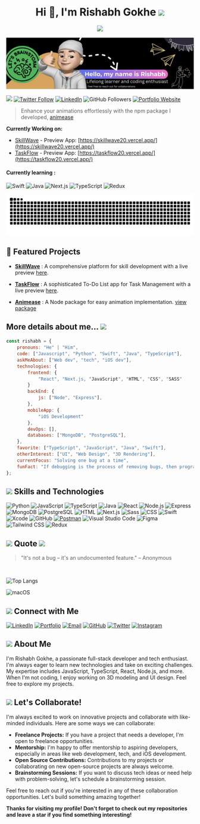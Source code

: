 <h1 align="center">Hi 👋, I'm Rishabh Gokhe 
<img src=https://media.giphy.com/media/v1.Y2lkPTc5MGI3NjExeWV5dDlhdW9mOW5jYmRsbjNvcTI2b2RycHI1MTQ1cTdsNTFkZmJlNCZlcD12MV9pbnRlcm5hbF9naWZfYnlfaWQmY3Q9cw/3ov9jDblR6W2d6NfJC/giphy.gif width=40px /></h1>


<p align="center">
    <img src="https://readme-typing-svg.demolab.com/?lines=RISHABH%20GOKHE%20;COMPUTER%20SCIENCE%20STUDENT%20;SOFTWARE%20ENGINEER%20;FULL-STACK%20WEB%20DEVELOPER;iOS%20APP%20DEVELOPER;PROGRAMMER%20;GRAPHIC%20DESIGNER&font=Fira%20Code&center=true&width=440&height=45&color=20C20E&vCenter=true&pause=1000&size=22" />
</p>

![MasterHead](./images/rishabh_readme_banner.jpg)

![](https://komarev.com/ghpvc/?username=rishabhgokhe&label=Profile%20views&color=0e75b6&style=flat)
[![Twitter Follow](https://img.shields.io/twitter/follow/rishabhgokhe?label=Follow)](https://twitter.com/rishabhgokhe)
[![LinkedIn](https://img.shields.io/badge/-Connect%20on%20LinkedIn-blue?style=flat-square&logo=Linkedin&logoColor=white)](https://www.linkedin.com/in/rishabh-gokhe-22168b287/)
![GitHub Followers](https://img.shields.io/github/followers/rishabhgokhe?label=Follow&style=social)
[![Portfolio Website](https://img.shields.io/badge/Portfolio-Website-46a2f1.svg?&style=flat-square&logo=About.me&logoColor=white&link=https://portfolio-rishabhgokhe.vercel.app/)](https://portfolio-rishabhgokhe.vercel.app/)

> Enhance your animations effortlessly with the npm package I developed, [animease](https://www.npmjs.com/package/animease)

**Currently Working on:** 
- [SkillWave](https://github.com/rishabhgokhe/SkillWave) - Preview App: [https://skillwave20.vercel.app/](https://skillwave20.vercel.app/)
- [TaskFlow](https://github.com/rishabhgokhe/TaskFlow) - Preview App: [https://taskflow20.vercel.app/](https://taskflow20.vercel.app/)

#### **Currently learning :** 
![Swift](https://img.shields.io/badge/Swift-FA7343?style=for-the-badge&logo=swift&logoColor=white)
![Java](https://img.shields.io/badge/Java-007396?style=for-the-badge&logo=java&logoColor=white)
![Next.js](https://img.shields.io/badge/Next.js-000000?style=for-the-badge&logo=nextdotjs&logoColor=white)
![TypeScript](https://img.shields.io/badge/TypeScript-007ACC?style=for-the-badge&logo=typescript&logoColor=white)
![Redux](https://img.shields.io/badge/Redux-764ABC?style=for-the-badge&logo=redux&logoColor=white)

![snake svg](https://github.com/rishabhgokhe/rishabhgokhe/blob/output/github-contribution-grid-snake-game-dark.svg)

## 🌟 Featured Projects

- **[SkillWave](https://github.com/rishabhgokhe/SkillWave)**
  : A comprehensive platform for skill development with a live preview [here](https://skillwave20.vercel.app/).

- **[TaskFlow](https://github.com/rishabhgokhe/TaskFlow)**
  : A sophisticated To-Do List app for Task Management with a live preview [here](https://taskflow20.vercel.app/).

- **[Animease](https://github.com/rishabhgokhe/animease)**
  : A Node package for easy animation implementation. [view package](https://www.npmjs.com/package/animease)

##  More details about me... <img src=https://media.giphy.com/media/v1.Y2lkPTc5MGI3NjExOXV0dW1sM3N1eTRvNDI2dmUzcWZyOGhob2tpMWMxYXV0MzA4d3FuOSZlcD12MV9pbnRlcm5hbF9naWZfYnlfaWQmY3Q9cw/48MKwjhtxB3NOedbNj/giphy.gif width=40px />

```javascript
const rishabh = {
    pronouns: "He" | "Him",
    code: ["Javascript", "Python", "Swift", "Java", "TypeScript"],
    askMeAbout: ["Web dev", "tech", "iOS dev"],
    technologies: {
        frontend: {
            "React", "Next.js, "JavaScript", "HTML", "CSS", "SASS"
        }
        backEnd: {
            js: ["Node", "Express"],
        },
        mobileApp: {
            "iOS Development"
        },
        devOps: [],
        databases: ["MongoDB", "PostgreSQL"],
    },
    favorite: ["TypeScript", "JavaScript", "Java", "Swift"],
    otherInterest: ["UI", "Web Design", "3D Rendering"],
    currentFocus: "Solving one bug at a time",
    funFact: "If debugging is the process of removing bugs, then programming must be the process of putting them in"
};
```
## <img src=https://media.giphy.com/media/v1.Y2lkPTc5MGI3NjExejh1dDJiYnphaHIweTV5bGkzaGlvdHI4bDQ2MGh0ZXVxOHo3NG56eiZlcD12MV9pbnRlcm5hbF9naWZfYnlfaWQmY3Q9cw/QCQn6e5frpmm7bdTHI/giphy.gif width=40px /> Skills and Technologies


![Python](https://img.shields.io/badge/Python-3776AB?style=for-the-badge&logo=python&logoColor=white)
![JavaScript](https://img.shields.io/badge/JavaScript-F7DF1E?style=for-the-badge&logo=javascript&logoColor=black)
![TypeScript](https://img.shields.io/badge/TypeScript-007ACC?style=for-the-badge&logo=typescript&logoColor=white)
![Java](https://img.shields.io/badge/Java-007396?style=for-the-badge&logo=java&logoColor=white)
![React](https://img.shields.io/badge/React-20232A?style=for-the-badge&logo=react&logoColor=61DAFB)
![Node.js](https://img.shields.io/badge/Node.js-339933?style=for-the-badge&logo=nodedotjs&logoColor=white)
![Express](https://img.shields.io/badge/Express-000000?style=for-the-badge&logo=express&logoColor=white)
![MongoDB](https://img.shields.io/badge/MongoDB-4EA94B?style=for-the-badge&logo=mongodb&logoColor=white)
![PostgreSQL](https://img.shields.io/badge/PostgreSQL-4169E1?style=for-the-badge&logo=postgresql&logoColor=white)
![HTML](https://img.shields.io/badge/HTML5-E34F26?style=for-the-badge&logo=html5&logoColor=white)
![Next.js](https://img.shields.io/badge/Next.js-000000?style=for-the-badge&logo=nextdotjs&logoColor=white)
![Sass](https://img.shields.io/badge/Sass-CC6699?style=for-the-badge&logo=sass&logoColor=white)
![CSS](https://img.shields.io/badge/CSS3-1572B6?style=for-the-badge&logo=css3&logoColor=white)
![Swift](https://img.shields.io/badge/Swift-FA7343?style=for-the-badge&logo=swift&logoColor=white)
![Xcode](https://img.shields.io/badge/Xcode-1575F9?style=for-the-badge&logo=xcode&logoColor=white)
![GitHub](https://img.shields.io/badge/GitHub-181717?style=for-the-badge&logo=github&logoColor=white)
[![Postman](https://img.shields.io/badge/Postman-EF5B25?style=for-the-badge&logo=postman&logoColor=white)](https://www.postman.com/)
![Visual Studio Code](https://img.shields.io/badge/Visual_Studio_Code-0078d7?style=for-the-badge&logo=visual%20studio%20code&logoColor=white)
![Figma](https://img.shields.io/badge/Figma-F24E1E?style=for-the-badge&logo=figma&logoColor=white)
![Tailwind CSS](https://img.shields.io/badge/Tailwind_CSS-38B2AC?style=for-the-badge&logo=tailwind-css&logoColor=white)
![Redux](https://img.shields.io/badge/Redux-764ABC?style=for-the-badge&logo=redux&logoColor=white)

## <img src="https://i.giphy.com/media/v1.Y2lkPTc5MGI3NjExc3J0M2djbm9zcmZiczZzNmhxNDR6cnF3dXF4MDk4eTgxN3N3eG5jciZlcD12MV9pbnRlcm5hbF9naWZfYnlfaWQmY3Q9cw/Vx8UvEl6jTEnZX1w1E/giphy.gif" width=40px /> Quote <img src="https://i.giphy.com/media/v1.Y2lkPTc5MGI3NjExd2hveW8ybTM0MWg1bnM3bWRscnlwYjcwaWk5azVmYmlvdm92dmp1YiZlcD12MV9pbnRlcm5hbF9naWZfYnlfaWQmY3Q9cw/t4XOMsxdxOvd6dAu91/giphy.gif" width=40px />

> "It's not a bug – it's an undocumented feature." – Anonymous

<br>

![Top Langs](https://github-readme-stats.vercel.app/api/top-langs/?username=rishabhgokhe&layout=compact&theme=radical)

![macOS](https://img.shields.io/badge/macOS-000000?style=for-the-badge&logo=apple&logoColor=white)

## <img src="https://i.giphy.com/media/v1.Y2lkPTc5MGI3NjExeWxuNTJlaTIwcWp6Mmx4ODl5dXgxbThqNnI5eWh3YmIwMnZhbWp5MyZlcD12MV9pbnRlcm5hbF9naWZfYnlfaWQmY3Q9cw/7NgYelDPXmzbzxrKsj/giphy.gif" width=40px /> Connect with Me

[![LinkedIn](https://img.shields.io/badge/LinkedIn-0A66C2?style=for-the-badge&logo=linkedin&logoColor=white)](https://linkedin.com/in/rishabh-gokhe-22168b287)
[![Portfolio](https://img.shields.io/badge/Portfolio-000000?style=for-the-badge&logo=About.me&logoColor=white)](https://portfolio-rishabhgokhe.vercel.app/)
[![Email](https://img.shields.io/badge/Email-D14836?style=for-the-badge&logo=gmail&logoColor=white)](mailto:rishabhgokhe20contact@gmail.com)
[![GitHub](https://img.shields.io/badge/GitHub-181717?style=for-the-badge&logo=github&logoColor=white)](https://github.com/rishabhgokhe)
[![Twitter](https://img.shields.io/badge/Twitter-1DA1F2?style=for-the-badge&logo=x&logoColor=white)](https://twitter.com/rishabhgokhe)
[![Instagram](https://img.shields.io/badge/Instagram-DD2A7B?style=for-the-badge&logo=instagram&logoColor=white)](https://www.instagram.com/rishabh_gokhe)

## <img src="https://i.giphy.com/media/v1.Y2lkPTc5MGI3NjExYzcyZDc2MXNnOXh2MGN1czIwcmt6OGg1M25zYzB2MHU4em42ZzRteiZlcD12MV9pbnRlcm5hbF9naWZfYnlfaWQmY3Q9cw/XH3quXr46rVryVYc2X/giphy.gif" width=40px /> About Me

I'm Rishabh Gokhe, a passionate full-stack developer and tech enthusiast. I'm always eager to learn new technologies and take on exciting challenges. My expertise includes JavaScript, TypeScript, React, Node.js, and more. When I'm not coding, I enjoy working on 3D modeling and UI design. Feel free to explore my projects.


## <img src="https://i.giphy.com/media/v1.Y2lkPTc5MGI3NjExcWRmcHQwNnM5YTJycjQzbTF0M2NhOGl2ZHpya21uamRhajd4cTJhbiZlcD12MV9pbnRlcm5hbF9naWZfYnlfaWQmY3Q9cw/23D8NR89IoZUC9jgsO/giphy.gif" width=40px /> Let's Collaborate!

I'm always excited to work on innovative projects and collaborate with like-minded individuals. Here are some ways we can collaborate:

- **Freelance Projects:** If you have a project that needs a developer, I'm open to freelance opportunities.
- **Mentorship:** I'm happy to offer mentorship to aspiring developers, especially in areas like web development, tech, and iOS development.
- **Open Source Contributions:** Contributions to my projects or collaborating on new open-source projects are always welcome.
- **Brainstorming Sessions:** If you want to discuss tech ideas or need help with problem-solving, let's schedule a brainstorming session.

Feel free to reach out if you're interested in any of these collaboration opportunities. Let's build something amazing together!

**Thanks for visiting my profile! Don't forget to check out my repositories and leave a star if you find something interesting!**

